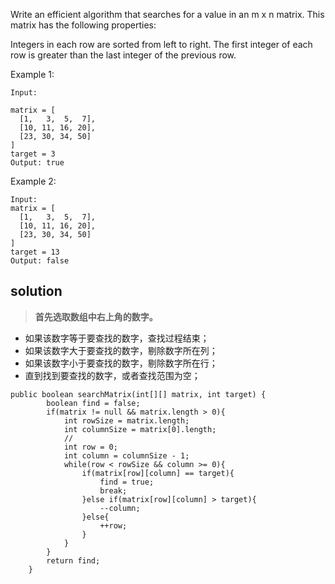 Write an efficient algorithm that searches for a value in an m x n matrix. This matrix has the following properties:

Integers in each row are sorted from left to right.
The first integer of each row is greater than the last integer of the previous row.

Example 1:
```
Input:

matrix = [
  [1,   3,  5,  7],
  [10, 11, 16, 20],
  [23, 30, 34, 50]
]
target = 3
Output: true
```

Example 2:
```
Input:
matrix = [
  [1,   3,  5,  7],
  [10, 11, 16, 20],
  [23, 30, 34, 50]
]
target = 13
Output: false
```

## solution

>**首先选取数组中右上角的数字。**
+ 如果该数字等于要查找的数字，查找过程结束；
+ 如果该数字大于要查找的数字，剔除数字所在列；
+ 如果该数字小于要查找的数字，剔除数字所在行；
+ 直到找到要查找的数字，或者查找范围为空；

```
public boolean searchMatrix(int[][] matrix, int target) {
        boolean find = false;
        if(matrix != null && matrix.length > 0){
            int rowSize = matrix.length;
            int columnSize = matrix[0].length;
            //
            int row = 0;
            int column = columnSize - 1;
            while(row < rowSize && column >= 0){
                if(matrix[row][column] == target){
                    find = true;
                    break;
                }else if(matrix[row][column] > target){
                    --column;
                }else{
                    ++row;
                }
            }
        }
        return find;
    }
```